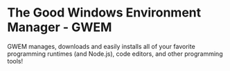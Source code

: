 # The Good Windows Environment Manager - GWEM

GWEM manages, downloads and easily installs all of your favorite programming runtimes (and Node.js), code editors, and other programming tools!
